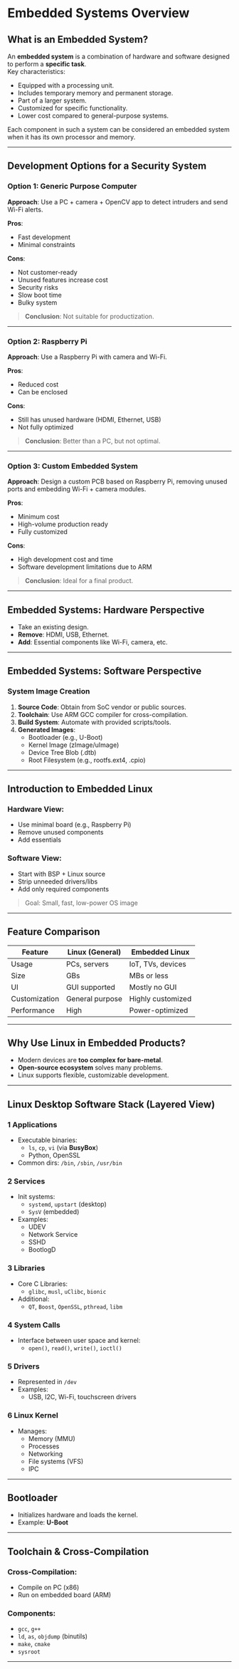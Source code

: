 # Embedded Systems Overview

## What is an Embedded System?

An **embedded system** is a combination of hardware and software designed to perform a **specific task**.  
Key characteristics:

- Equipped with a processing unit.
- Includes temporary memory and permanent storage.
- Part of a larger system.
- Customized for specific functionality.
- Lower cost compared to general-purpose systems.

Each component in such a system can be considered an embedded system when it has its own processor and memory.

---

##  Development Options for a Security System

### Option 1: **Generic Purpose Computer**

**Approach**: Use a PC + camera + OpenCV app to detect intruders and send Wi-Fi alerts.

**Pros**:
- Fast development
- Minimal constraints

**Cons**:
- Not customer-ready
- Unused features increase cost
- Security risks
- Slow boot time
- Bulky system

>  **Conclusion**: Not suitable for productization.

---

### Option 2: **Raspberry Pi**

**Approach**: Use a Raspberry Pi with camera and Wi-Fi.

**Pros**:
- Reduced cost
- Can be enclosed

**Cons**:
- Still has unused hardware (HDMI, Ethernet, USB)
- Not fully optimized

>  **Conclusion**: Better than a PC, but not optimal.

---

### Option 3: **Custom Embedded System**

**Approach**: Design a custom PCB based on Raspberry Pi, removing unused ports and embedding Wi-Fi + camera modules.

**Pros**:
- Minimum cost
- High-volume production ready
- Fully customized

**Cons**:
- High development cost and time
- Software development limitations due to ARM

>  **Conclusion**: Ideal for a final product.

---

##  Embedded Systems: Hardware Perspective

- Take an existing design.
- **Remove**: HDMI, USB, Ethernet.
- **Add**: Essential components like Wi-Fi, camera, etc.

---

##  Embedded Systems: Software Perspective

###  System Image Creation

1. **Source Code**: Obtain from SoC vendor or public sources.
2. **Toolchain**: Use ARM GCC compiler for cross-compilation.
3. **Build System**: Automate with provided scripts/tools.
4. **Generated Images**:
   - Bootloader (e.g., U-Boot)
   - Kernel Image (zImage/uImage)
   - Device Tree Blob (.dtb)
   - Root Filesystem (e.g., rootfs.ext4, .cpio)

---

##  Introduction to Embedded Linux

### Hardware View:
- Use minimal board (e.g., Raspberry Pi)
- Remove unused components
- Add essentials

### Software View:
- Start with BSP + Linux source
- Strip unneeded drivers/libs
- Add only required components

>  Goal: Small, fast, low-power OS image

---

##  Feature Comparison

| Feature         | Linux (General) | Embedded Linux      |
|-----------------|------------------|----------------------|
| Usage           | PCs, servers     | IoT, TVs, devices    |
| Size            | GBs              | MBs or less          |
| UI              | GUI supported    | Mostly no GUI        |
| Customization   | General purpose  | Highly customized    |
| Performance     | High             | Power-optimized      |

---

##  Why Use Linux in Embedded Products?

- Modern devices are **too complex for bare-metal**.
- **Open-source ecosystem** solves many problems.
- Linux supports flexible, customizable development.

---

##  Linux Desktop Software Stack (Layered View)

### 1 Applications
- Executable binaries:
  - `ls`, `cp`, `vi` (via **BusyBox**)
  - Python, OpenSSL
- Common dirs: `/bin`, `/sbin`, `/usr/bin`

### 2 Services
- Init systems:
  - `systemd`, `upstart` (desktop)
  - `SysV` (embedded)
- Examples:
  - UDEV
  - Network Service
  - SSHD
  - BootlogD

### 3️ Libraries
- Core C Libraries:
  - `glibc`, `musl`, `uClibc`, `bionic`
- Additional:
  - `QT`, `Boost`, `OpenSSL`, `pthread`, `libm`

### 4️ System Calls
- Interface between user space and kernel:
  - `open()`, `read()`, `write()`, `ioctl()`

### 5️ Drivers
- Represented in `/dev`
- Examples:
  - USB, I2C, Wi-Fi, touchscreen drivers

### 6️ Linux Kernel
- Manages:
  - Memory (MMU)
  - Processes
  - Networking
  - File systems (VFS)
  - IPC

---

##  Bootloader

- Initializes hardware and loads the kernel.
- Example: **U-Boot**

---

##  Toolchain & Cross-Compilation

### Cross-Compilation:
- Compile on PC (x86)
- Run on embedded board (ARM)

### Components:
- `gcc`, `g++`
- `ld`, `as`, `objdump` (binutils)
- `make`, `cmake`
- `sysroot`

---
